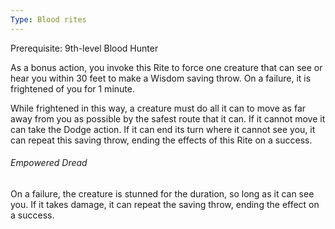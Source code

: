 ```yaml
---
Type: Blood rites
---
```

Prerequisite: 9th-level Blood Hunter

As a bonus action, you invoke this Rite to force one creature that can see or hear you within 30 feet to make a Wisdom saving throw. On a failure, it is frightened of you for 1 minute.

While frightened in this way, a creature must do all it can to move as far away from you as possible by the safest route that it can. If it cannot move it can take the Dodge action. If it can end its turn where it cannot see you, it can repeat this saving throw, ending the effects of this Rite on a success.

###### Empowered Dread
On a failure, the creature is stunned for the duration, so long as it can see you. If it takes damage, it can repeat the saving throw, ending the effect on a success.
